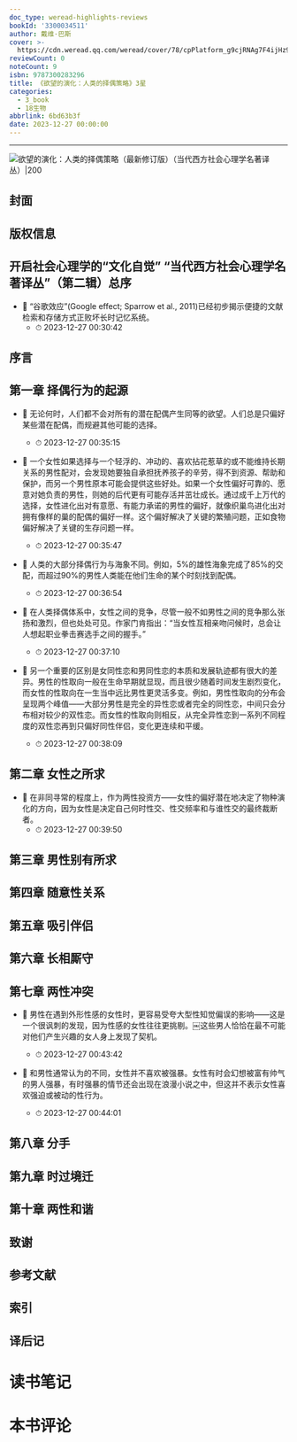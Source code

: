 ```yaml
---
doc_type: weread-highlights-reviews
bookId: '3300034511'
author: 戴维·巴斯
cover: >-
  https://cdn.weread.qq.com/weread/cover/78/cpPlatform_g9cjRNAg7F4ijHz9uTsFuj/t7_cpPlatform_g9cjRNAg7F4ijHz9uTsFuj.jpg
reviewCount: 0
noteCount: 9
isbn: 9787300283296
title: 《欲望的演化：人类的择偶策略》3星
categories:
  - 3_book
  - 18生物
abbrlink: 6bd63b3f
date: 2023-12-27 00:00:00
---
```


---

![ 欲望的演化：人类的择偶策略（最新修订版）（当代西方社会心理学名著译丛）|200](https://cdn.weread.qq.com/weread/cover/78/cpPlatform_g9cjRNAg7F4ijHz9uTsFuj/t7_cpPlatform_g9cjRNAg7F4ijHz9uTsFuj.jpg)


## 封面

## 版权信息

## 开启社会心理学的“文化自觉” “当代西方社会心理学名著译丛”（第二辑）总序


- 📌 “谷歌效应”(Google effect; Sparrow et al., 2011)已经初步揭示便捷的文献检索和存储方式正败坏长时记忆系统。 
    - ⏱ 2023-12-27 00:30:42 
## 序言

## 第一章 择偶行为的起源


- 📌 无论何时，人们都不会对所有的潜在配偶产生同等的欲望。人们总是只偏好某些潜在配偶，而规避其他可能的选择。 
    - ⏱ 2023-12-27 00:35:15 

- 📌 一个女性如果选择与一个轻浮的、冲动的、喜欢拈花惹草的或不能维持长期关系的男性配对，会发现她要独自承担抚养孩子的辛劳，得不到资源、帮助和保护，而另一个男性原本可能会提供这些好处。如果一个女性偏好可靠的、愿意对她负责的男性，则她的后代更有可能存活并茁壮成长。通过成千上万代的选择，女性进化出对有意愿、有能力承诺的男性的偏好，就像织巢鸟进化出对拥有像样的巢的配偶的偏好一样。这个偏好解决了关键的繁殖问题，正如食物偏好解决了关键的生存问题一样。 
    - ⏱ 2023-12-27 00:35:47 

- 📌 人类的大部分择偶行为与海象不同。例如，5%的雄性海象完成了85%的交配，而超过90%的男性人类能在他们生命的某个时刻找到配偶。 
    - ⏱ 2023-12-27 00:36:54 

- 📌 在人类择偶体系中，女性之间的竞争，尽管一般不如男性之间的竞争那么张扬和激烈，但也处处可见。作家门肯指出：“当女性互相亲吻问候时，总会让人想起职业拳击赛选手之间的握手。” 
    - ⏱ 2023-12-27 00:37:10 

- 📌 另一个重要的区别是女同性恋和男同性恋的本质和发展轨迹都有很大的差异。男性的性取向一般在生命早期就显现，而且很少随着时间发生剧烈变化，而女性的性取向在一生当中远比男性更灵活多变。例如，男性性取向的分布会呈现两个峰值——大部分男性是完全的异性恋或者完全的同性恋，中间只会分布相对较少的双性恋。而女性的性取向则相反，从完全异性恋到一系列不同程度的双性恋再到只偏好同性伴侣，变化更连续和平缓。 
    - ⏱ 2023-12-27 00:38:09 
## 第二章 女性之所求


- 📌 在非同寻常的程度上，作为两性投资方——女性的偏好潜在地决定了物种演化的方向，因为女性是决定自己何时性交、性交频率和与谁性交的最终裁断者。 
    - ⏱ 2023-12-27 00:39:50 
## 第三章 男性别有所求

## 第四章 随意性关系

## 第五章 吸引伴侣

## 第六章 长相厮守

## 第七章 两性冲突


- 📌 男性在遇到外形性感的女性时，更容易受夸大型性知觉偏误的影响——这是一个很讽刺的发现，因为性感的女性往往更挑剔。￼这些男人恰恰在最不可能对他们产生兴趣的女人身上发现了契机。 
    - ⏱ 2023-12-27 00:43:42 

- 📌 和男性通常认为的不同，女性并不喜欢被强暴。女性有时会幻想被富有帅气的男人强暴，有时强暴的情节还会出现在浪漫小说之中，但这并不表示女性喜欢强迫或被动的性行为。 
    - ⏱ 2023-12-27 00:44:01 
## 第八章 分手

## 第九章 时过境迁

## 第十章 两性和谐

## 致谢

## 参考文献

## 索引

## 译后记


# 读书笔记


# 本书评论
